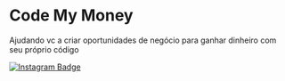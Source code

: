 # Code My Money 

Ajudando vc a criar oportunidades de negócio para ganhar dinheiro com seu próprio código

[![Instagram Badge](https://img.shields.io/badge/-@codemymoney-00875f?style=flat-square&labelColor=00875f&logo=instagram&logoColor=white&link=https://www.instagram.com/codemymoney)](https://www.instagram.com/codemymoney/)



